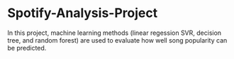# Spotify-Analysis-Project
In this project, machine learning methods (linear regession SVR, decision tree, and random forest) are used to evaluate how well song popularity can be predicted. 
